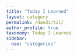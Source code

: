 ```yaml
---
title: "Today I Learned"
layout: category
permalink: /dandi/til/
author_profile: true
taxonomy: Today I Learned
sidebar:
  nav: "categories"
---
```

